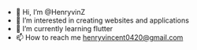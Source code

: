 - 👋 Hi, I’m @HenryvinZ
- 👀 I’m interested in creating websites and applications
- 🌱 I’m currently learning flutter
- 📫 How to reach me henryvincent0420@gmail.com


<!---
HenryvinZ/HenryvinZ is a ✨ special ✨ repository because its `README.md` (this file) appears on your GitHub profile.
You can click the Preview link to take a look at your changes.
--->
